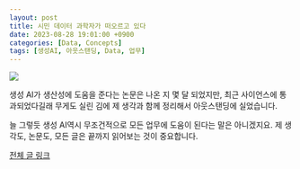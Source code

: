 ```yaml
---
layout: post
title: 시민 데이터 과학자가 떠오르고 있다
date: 2023-08-28 19:01:00 +0900
categories: [Data, Concepts]
tags: [생성AI, 아웃스탠딩, Data, 업무]
---
```


![](https://wp.outstanding.kr/wp-content/uploads/2023/07/02-cover.jpg)

생성 AI가 생산성에 도움을 준다는 논문은 나온 지 몇 달 되었지만, 최근 사이언스에 통과되었다길래 무게도 실린 김에 제 생각과 함께 정리해서 아웃스탠딩에 실었습니다. 

늘 그렇듯 생성 AI역시 무조건적으로 모든 업무에 도움이 된다는 말은 아니겠지요. 제 생각도, 논문도, 모든 글은 끝까지 읽어보는 것이 중요합니다.

[전체 글 링크](https://outstanding.kr/aiforwork20230717)
